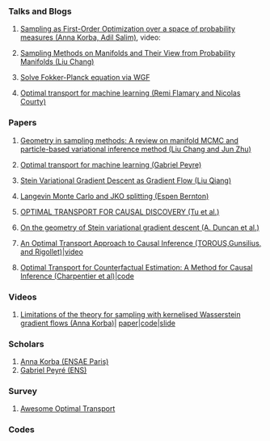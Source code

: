 ### Talks and Blogs

1. [Sampling as First-Order Optimization over a space of probability measures (Anna Korba, Adil Salim)](https://akorba.github.io/resources/Baltimore_July2022_ICMLtutorial.pdf), 
   video:  
  
2. [Sampling Methods on Manifolds and Their View from Probability Manifolds (Liu Chang)](https://changliu00.github.io/static/ManifoldSampling-ChangLiu.pdf)

3. [Solve Fokker-Planck equation via WGF](https://github.com/woodssss/Solve-Fokker-Planck-equation-by-Gradient-flow-in-Wasserstein-metric)

4. [Optimal transport for machine learning (Remi Flamary and Nicolas Courty)](https://remi.flamary.com/cours/otml/OTML_ISBI_2019_OTintro.pdf)


### Papers
1. [Geometry in sampling methods: A review on manifold MCMC and particle-based variational inference method (Liu Chang and Jun Zhu)](https://changliu00.github.io/static/Geometry%20in%20sampling%20methods%20-%20public.pdf)

2. [Optimal transport for machine learning (Gabriel Peyre)](https://www.youtube.com/watch?v=mITml5ZpqM8)

2. [Stein Variational Gradient Descent as Gradient Flow (Liu Qiang)](https://proceedings.neurips.cc/paper/2017/file/17ed8abedc255908be746d245e50263a-Paper.pdf)

3. [Langevin Monte Carlo and JKO splitting (Espen Bernton)](http://proceedings.mlr.press/v75/bernton18a/bernton18a.pdf)   
   
4. [OPTIMAL TRANSPORT FOR CAUSAL DISCOVERY (Tu et al.)](https://arxiv.org/pdf/2201.09366.pdf)
   
5. [On the geometry of Stein variational gradient descent (A. Duncan et al.)](https://arxiv.org/pdf/1912.00894.pdf)   

6. [An Optimal Transport Approach to Causal Inference (TOROUS,Gunsilius, and Rigollet)](https://arxiv.org/pdf/2108.05858.pdf)|[video](https://www.youtube.com/watch?v=m4GohwSZUdY) 

7. [Optimal Transport for Counterfactual Estimation: A Method for Causal Inference (Charpentier et al)](https://arxiv.org/pdf/2301.07755.pdf)|[code](https://github.com/3wen/counterfactual-estimation-optimal-transport)


### Videos 
1. [Limitations of the theory for sampling with kernelised Wasserstein gradient flows (Anna Korba)](https://www.youtube.com/watch?v=_eMpmwTtWxE)| 
   [paper](http://proceedings.mlr.press/v139/korba21a/korba21a.pdf)|[code](https://github.com/pierreablin/ksddescent)|[slide](https://akorba.github.io/resources/ICBINB_May2022.pdf)


### Scholars
1. [Anna Korba (ENSAE Paris)](https://akorba.github.io/Talks.html)
2. [Gabriel Peyré (ENS)](http://www.gpeyre.com/)

### Survey
1. [Awesome Optimal Transport](https://github.com/kilianFatras/awesome-optimal-transport)

### Codes
